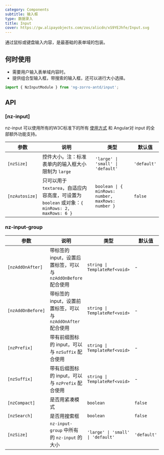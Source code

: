 ```yaml
---
category: Components
subtitle: 输入框
type: 数据录入
title: Input
cover: https://gw.alipayobjects.com/zos/alicdn/xS9YEJhfe/Input.svg
---
```


通过鼠标或键盘输入内容，是最基础的表单域的包装。

## 何时使用

- 需要用户输入表单域内容时。
- 提供组合型输入框，带搜索的输入框，还可以进行大小选择。

```ts
import { NzInputModule } from 'ng-zorro-antd/input';
```

## API

### [nz-input]

nz-input 可以使用所有的W3C标准下的所有 [使用方式](https://www.w3schools.com/tags/tag_input.asp) 和 Angular对 input 的全部额外功能支持。

| 参数 | 说明 | 类型 | 默认值 |
| --- | --- | --- | --- |
| `[nzSize]` | 控件大小。注：标准表单内的输入框大小限制为 `large` | `'large' \| 'small' \| 'default'` | `'default'` |
| `[nzAutosize]` | 只可以用于 `textarea`，自适应内容高度，可设置为 `boolean` 或对象：`{ minRows: 2, maxRows: 6 }` | `boolean \| { minRows: number, maxRows: number }` | `false` |

### nz-input-group

| 参数 | 说明 | 类型 | 默认值 |
| --- | --- | --- | --- |
| `[nzAddOnAfter]` | 带标签的 input，设置后置标签，可以与 `nzAddOnBefore` 配合使用 | `string \| TemplateRef<void>` | - |
| `[nzAddOnBefore]` | 带标签的 input，设置前置标签，可以与 `nzAddOnAfter` 配合使用 | `string \| TemplateRef<void>` | - |
| `[nzPrefix]` | 带有前缀图标的 input，可以与 `nzSuffix` 配合使用 | `string \| TemplateRef<void>` | - |
| `[nzSuffix]` | 带有后缀图标的 input，可以与 `nzPrefix` 配合使用 | `string \| TemplateRef<void>` | - |
| `[nzCompact]` | 是否用紧凑模式 | `boolean` | `false` |
| `[nzSearch]` | 是否用搜索框 | `boolean` | `false` |
| `[nzSize]` | `nz-input-group` 中所有的 `nz-input` 的大小 | `'large' \| 'small' \| 'default'` | `'default'` |
